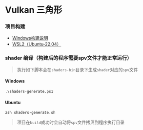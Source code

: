 Vulkan 三角形
==========

### 项目构建
- <a href="Windows-Build.md">Windows构建说明</a>
- <a href="Ubuntu-Build.md">WSL2（Ubuntu-22.04）</a>


### shader 编译（构建后的程序需要spv文件才能正常运行）
> 执行如下脚本会在`shaders-bin`目录下生成`shader`对应的`spv`文件

#### Windows
```
.\shaders-generate.ps1
```

#### Ubuntu
```
zsh shaders-generate.sh
```

> 项目在`build`成功时会自动将`spv`文件拷贝到程序执行目录
